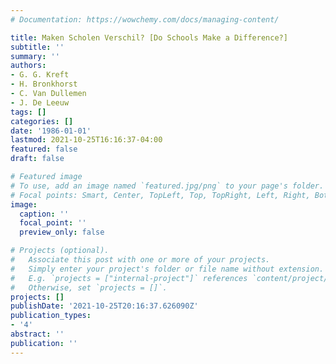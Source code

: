 ```yaml
---
# Documentation: https://wowchemy.com/docs/managing-content/

title: Maken Scholen Verschil? [Do Schools Make a Difference?]
subtitle: ''
summary: ''
authors:
- G. G. Kreft
- H. Bronkhorst
- C. Van Dullemen
- J. De Leeuw
tags: []
categories: []
date: '1986-01-01'
lastmod: 2021-10-25T16:16:37-04:00
featured: false
draft: false

# Featured image
# To use, add an image named `featured.jpg/png` to your page's folder.
# Focal points: Smart, Center, TopLeft, Top, TopRight, Left, Right, BottomLeft, Bottom, BottomRight.
image:
  caption: ''
  focal_point: ''
  preview_only: false

# Projects (optional).
#   Associate this post with one or more of your projects.
#   Simply enter your project's folder or file name without extension.
#   E.g. `projects = ["internal-project"]` references `content/project/deep-learning/index.md`.
#   Otherwise, set `projects = []`.
projects: []
publishDate: '2021-10-25T20:16:37.626090Z'
publication_types:
- '4'
abstract: ''
publication: ''
---
```

